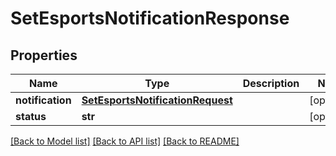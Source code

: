 # SetEsportsNotificationResponse

## Properties
Name | Type | Description | Notes
------------ | ------------- | ------------- | -------------
**notification** | [**SetEsportsNotificationRequest**](SetEsportsNotificationRequest.md) |  | [optional] 
**status** | **str** |  | [optional] 

[[Back to Model list]](../README.md#documentation-for-models) [[Back to API list]](../README.md#documentation-for-api-endpoints) [[Back to README]](../README.md)


